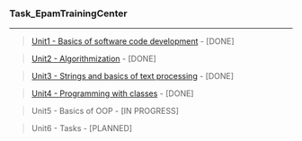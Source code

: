 ### Task_EpamTrainingCenter
***
> [Unit1 - Basics of software code development](https://github.com/alekseykravtchuk/Task_EpamTrainingCenter/blob/master/src/by/krava/etc/unit1) - [DONE]

> [Unit2 - Algorithmization](https://github.com/alekseykravtchuk/Task_EpamTrainingCenter/tree/master/src/by/krava/etc/unit2) - [DONE]

> [Unit3 - Strings and basics of text processing](https://github.com/alekseykravtchuk/Task_EpamTrainingCenter/tree/master/src/by/krava/etc/unit3) - [DONE]

> [Unit4 - Programming with classes](https://github.com/alekseykravtchuk/Task_EpamTrainingCenter/tree/master/src/by/krava/etc/unit4) - [DONE]

> Unit5 - Basics of OOP - [IN PROGRESS]

> Unit6 - Tasks - [PLANNED]
